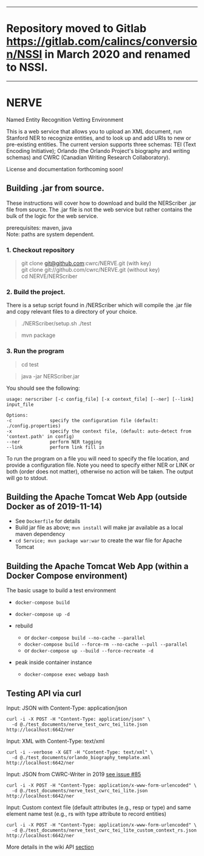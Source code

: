 -------
# Repository moved to Gitlab <https://gitlab.com/calincs/conversion/NSSI> in March 2020 and renamed to NSSI.
-------

# NERVE
Named Entity Recognition Vetting Environment

This is a web service that allows you to upload an XML document, run Stanford NER to recognize entities, and to look up and add URIs to new or pre-existing entities. The current version supports three schemas: TEI (Text Encoding Initiative); Orlando (the Orlando Project's biography and writing schemas) and CWRC (Canadian Writing Research Collaboratory).

License and documentation forthcoming soon!

## Building .jar from source.
These instructions will cover how to download and build the NERScriber .jar file
from source.  The .jar file is not the web service but rather contains the bulk
of the logic for the web service.

prerequisites: maven, java<br>
Note: paths are system dependent.

### 1. Checkout repository
> git clone git@github.com:cwrc/NERVE.git (with key)<br>
> git clone git://github.com/cwrc/NERVE.git (without key)<br>
> cd NERVE/NERScriber

### 2. Build the project.
There is a setup script found in /NERScriber which will compile the .jar file
and copy relevant files to a directory of your choice.

> ./NERScriber/setup.sh ./test

> mvn package

### 3. Run the program

> cd test

> java -jar NERScriber.jar

You should see the following:
```
usage: nerscriber [-c config_file] [-x context_file] [--ner] [--link] input_file

Options:
-c              specify the configuration file (default: ./config.properties)
-x              specify the context file, (default: auto-detect from 'context.path' in config)
--ner           perform NER tagging
--link          perform link fill in
```

To run the program on a file you will need to specify the file location, and provide
a configuration file.  Note you need to specify either NER or LINK or both (order
does not matter), otherwise no action will be taken.  The output will go to stdout.


## Building the Apache Tomcat Web App (outside Docker as of 2019-11-14)
* See `Dockerfile` for details
* Build jar file as above; `mvn install` will make jar available as a local maven dependency
* `cd Service; mvn package war:war` to create the war file for Apache Tomcat

## Building the Apache Tomcat Web App (within a Docker Compose environment)

The basic usage to build a test environment
* `docker-compose build`
* `docker-compose up -d`

* rebuild
  * or `docker-compose build --no-cache --parallel`
  * `docker-compose build --force-rm --no-cache --pull --parallel`
  * or `docker-compose up --build --force-recreate -d`

* peak inside container instance
  * `docker-compose exec webapp bash`

## Testing API via curl

Input: JSON with Content-Type: application/json 

```
curl -i -X POST -H "Content-Type: application/json" \
  -d @./test_documents/nerve_test_cwrc_tei_lite.json  http://localhost:6642/ner
```

Input: XML with Content-Type: text/xml

```
curl -i --verbose -X GET -H "Content-Type: text/xml" \
  -d @./test_documents/orlando_biography_template.xml http://localhost:6642/ner
```

Input: JSON from CWRC-Writer in 2019 [see issue #85](https://github.com/cwrc/NERVE/issues/85)
```
curl -i -X POST -H "Content-Type: application/x-www-form-urlencoded" \
  -d @./test_documents/nerve_test_cwrc_tei_lite.json  http://localhost:6642/ner
```

Input: Custom context file (default attributes (e.g., resp or type) and same element name test (e.g., rs with type attribute to record entities)
```
curl -i -X POST -H "Content-Type: application/x-www-form-urlencoded" \
  -d @./test_documents/nerve_test_cwrc_tei_lite_custom_context_rs.json  http://localhost:6642/ner
```

More details in the wiki API [section](https://github.com/cwrc/NERVE/wiki/Endpoint-Descriptions-(api))

